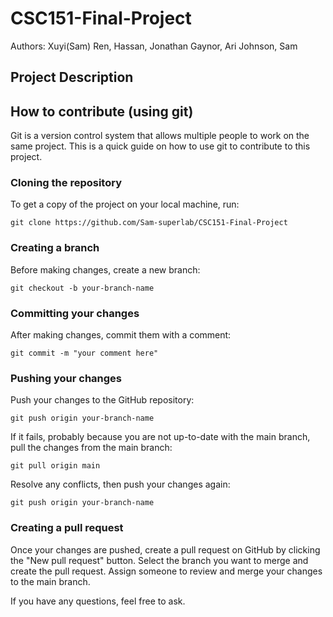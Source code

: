 # CSC151-Final-Project

Authors: Xuyi(Sam) Ren, Hassan, Jonathan Gaynor, Ari Johnson, Sam

## Project Description

## How to contribute (using git)

Git is a version control system that allows multiple people to work on the same project. This is a quick guide on how to use git to contribute to this project.

### Cloning the repository

To get a copy of the project on your local machine, run:
```
git clone https://github.com/Sam-superlab/CSC151-Final-Project
```

### Creating a branch

Before making changes, create a new branch:
```
git checkout -b your-branch-name
```

### Committing your changes

After making changes, commit them with a comment:
```
git commit -m "your comment here"
```

### Pushing your changes

Push your changes to the GitHub repository:
```
git push origin your-branch-name
```

If it fails, probably because you are not up-to-date with the main branch, pull the changes from the main branch:
```
git pull origin main
```
Resolve any conflicts, then push your changes again:
```
git push origin your-branch-name
```

### Creating a pull request

Once your changes are pushed, create a pull request on GitHub by clicking the "New pull request" button. Select the branch you want to merge and create the pull request. Assign someone to review and merge your changes to the main branch.

If you have any questions, feel free to ask.